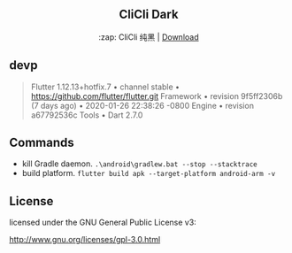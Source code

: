<h2 align='center'> CliCli Dark </h2>

<p align='center'> :zap: CliCli 纯黑 | <a href='https://github.com/cliclitv/clicli-dark/releases'>Download</a></p>

## devp

> Flutter 1.12.13+hotfix.7 • channel stable • https://github.com/flutter/flutter.git
> Framework • revision 9f5ff2306b (7 days ago) • 2020-01-26 22:38:26 -0800
> Engine • revision a67792536c
> Tools • Dart 2.7.0

## Commands

- kill Gradle daemon.
  `.\android\gradlew.bat --stop --stacktrace`
- build platform.
  `flutter build apk --target-platform android-arm -v`

## License

licensed under the GNU General Public License v3:

http://www.gnu.org/licenses/gpl-3.0.html
